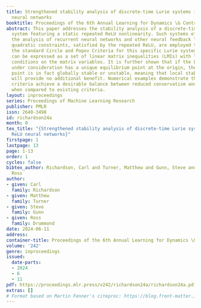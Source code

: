 ```yaml
---
title: Strengthened stability analysis of discrete-time Lurie systems involving ReLU
  neural networks
booktitle: Proceedings of the 6th Annual Learning for Dynamics \& Control Conference
abstract: This paper addresses the stability analysis of a discrete-time (DT) Lurie
  system featuring a static repeated ReLU nonlinearity. Such systems often arise in
  the analysis of recurrent neural networks and other neural feedback loops. Custom
  quadratic constraints, satisfied by the repeated ReLU, are employed to strengthen
  the standard Circle and Popov Criteria for this specific Lurie system. The criteria
  can be expressed as a set of linear matrix inequalities (LMIs) with less restrictive
  conditions on the matrix variables. It is further shown that if the Lurie system
  under consideration has a unique equilibrium point at the origin, then this equilibrium
  point is in fact globally stable or unstable, meaning that local stability analysis
  will provide no additional benefit. Numerical examples demonstrate that the strengthened
  criteria achieve a desirable balance between reduced conservatism and complexity
  when compared to existing criteria.
layout: inproceedings
series: Proceedings of Machine Learning Research
publisher: PMLR
issn: 2640-3498
id: richardson24a
month: 0
tex_title: "{Strengthened stability analysis of discrete-time Lurie systems involving
  ReLU neural networks}"
firstpage: 1
lastpage: 13
page: 1-13
order: 1
cycles: false
bibtex_author: Richardson, Carl and Turner, Matthew and Gunn, Steve and Drummond,
  Ross
author:
- given: Carl
  family: Richardson
- given: Matthew
  family: Turner
- given: Steve
  family: Gunn
- given: Ross
  family: Drummond
date: 2024-06-11
address:
container-title: Proceedings of the 6th Annual Learning for Dynamics \& Control Conference
volume: '242'
genre: inproceedings
issued:
  date-parts:
  - 2024
  - 6
  - 11
pdf: https://proceedings.mlr.press/v242/richardson24a/richardson24a.pdf
extras: []
# Format based on Martin Fenner's citeproc: https://blog.front-matter.io/posts/citeproc-yaml-for-bibliographies/
---
```

